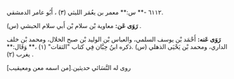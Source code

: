 ٦١١٢ -** س:** معمر بن يعُمَر الليثي (٣) ، أَبُو عامر الدمشقي.

**رَوَى عَن:** معاوية بْن سلام بْن أَبي سلام الحبشي (س) .

**رَوَى عَنه:** أَحْمَد بْن يوسف السلمي، والعباس بْن الوليد بْن صبح الخلال، ومحمد بْن خلف الداري، ومحمد بْن يَحْيَى الذهلي (س) .ذكره ابنُ حِبَّان فِي كتاب "الثقات" (١) ،** وَقَال:** يغرب (٢) .

روى له النَّسَائي حديثين.[من اسمه معن ومعيقيب]